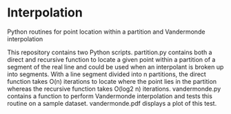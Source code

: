 # Interpolation
Python routines for point location within a partition and Vandermonde interpolation

This repository contains two Python scripts.  partition.py contains both a direct and recursive function to locate a given point within a partition of a segment of the real line and could be used when an interpolant is broken up into segments.  With a line segment divided into n partitions, the direct function takes O(n) iterations to locate where the point lies in the partition whereas the recursive function takes O(log2 n) iterations.  vandermonde.py contains a function to perform Vandermonde interpolation and tests this routine on a sample dataset.  vandermonde.pdf displays a plot of this test.

